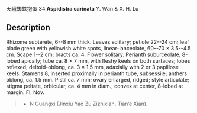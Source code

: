 天峨蜘蛛抱蛋
34.**Aspidistra carinata** Y. Wan & X. H. Lu

## Description
Rhizome subterete, 6--8 mm thick. Leaves solitary; petiole 22--24 cm; leaf blade green with yellowish white spots, linear-lanceolate, 60--70 × 3.5--4.5 cm. Scape 1--2 cm; bracts ca. 4. Flower solitary. Perianth suburceolate, 8-lobed apically; tube ca. 8 × 7 mm, with fleshy keels on both surfaces; lobes reflexed, deltoid-oblong, ca. 3 × 1.5 mm, adaxially with 2 or 3 papillose keels. Stamens 8, inserted proximally in perianth tube, subsessile; anthers oblong, ca. 1.5 mm. Pistil ca. 7 mm; ovary enlarged, ridged; style articulate; stigma peltate, orbicular, ca. 4 mm in diam., convex at center, 8-lobed at margin. Fl. Nov.


> * N Guangxi (Jinxiu Yao Zu Zizhixian, Tian’e Xian).

